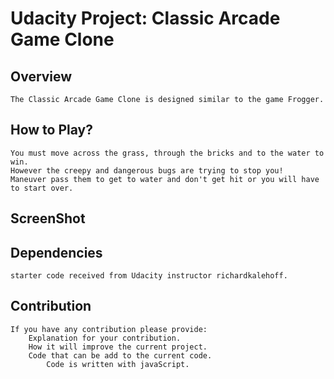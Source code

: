 # Udacity Project: Classic Arcade Game Clone

## Overview
```
The Classic Arcade Game Clone is designed similar to the game Frogger.
```
## How to Play?
```
You must move across the grass, through the bricks and to the water to win.
However the creepy and dangerous bugs are trying to stop you!
Maneuver pass them to get to water and don't get hit or you will have to start over.
```
## ScreenShot





## Dependencies
```
starter code received from Udacity instructor richardkalehoff.
```
## Contribution
```
If you have any contribution please provide:
	Explanation for your contribution.
	How it will improve the current project.
	Code that can be add to the current code.
		Code is written with javaScript.
```	
